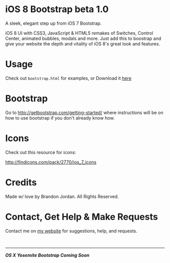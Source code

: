 iOS 8 Bootstrap beta 1.0
===============

A sleek, elegant step up from iOS 7 Bootstrap.

iOS 8 UI with CSS3, JavaScript & HTML5 remakes of Switches, Control Center, animated bubbles, modals and more.
Just add this to boostrap and give your website the depth and vitality of iOS 8's great look and features.

Usage
==============

Check out `bootstrap.html` for examples, or Download it <a href="http://brandonjordan1.github.io/iOS-8-Bootstrap/" target="_blank">here</a>

Bootstrap
==============
Go to <a href="http://getbootstrap.com/getting-started/" target="_blank">http://getbootstrap.com/getting-started/</a> where instructions will be on how to use bootstrap if you don't already know how.

Icons
==============
Check out this resource for icons:

http://findicons.com/pack/2770/ios_7_icons

Credits
==============

Made w/ love by Brandon Jordan. All Rights Reserved.

Contact, Get Help & Make Requests
==============
Contact me on <a href='http://brandon-jordan.weebly.com/contact-me'>my website</a> for suggestions, help, and requests.

<br/><hr/>
<b><i>OS X Yosemite Bootstrap Coming Soon</i></b>

